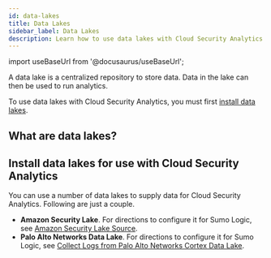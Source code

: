 ```yaml
---
id: data-lakes
title: Data Lakes
sidebar_label: Data Lakes
description: Learn how to use data lakes with Cloud Security Analytics. 
---
```


import useBaseUrl from '@docusaurus/useBaseUrl';

A data lake is a centralized repository to store data. Data in the lake can then be used to run analytics. 

To use data lakes with Cloud Security Analytics, you must first [install data lakes](#install-data-lakes-for-use-with-cloud-security-analytics). 

## What are data lakes?



## Install data lakes for use with Cloud Security Analytics

You can use a number of data lakes to supply data for Cloud Security Analytics. Following are just a couple. 

* **Amazon Security Lake**. For directions to configure it for Sumo Logic, see [Amazon Security Lake Source](/docs/send-data/hosted-collectors/amazon-aws/amazon-security-lake-source/).
* **Palo Alto Networks Data Lake**. For directions to configure it for Sumo Logic, see [Collect Logs from Palo Alto Networks Cortex Data Lake](/docs/send-data/collect-from-other-data-sources/collect-logs-palo-alto-networks-cortex/). 